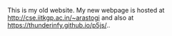 This is my old website. My new webpage is hosted at http://cse.iitkgp.ac.in/~arastogi and also at https://thunderinfy.github.io/p5js/..

